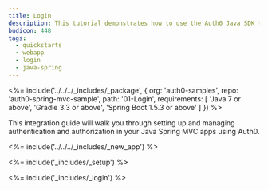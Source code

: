 ```yaml
---
title: Login
description: This tutorial demonstrates how to use the Auth0 Java SDK to add authentication to your Java Spring web app
budicon: 448
tags:
  - quickstarts
  - webapp
  - login
  - java-spring
---
```


<%= include('../../../_includes/_package', {
  org: 'auth0-samples',
  repo: 'auth0-spring-mvc-sample',
  path: '01-Login',
  requirements: [
    'Java 7 or above',
    'Gradle 3.3 or above',
    'Spring Boot 1.5.3 or above'
  ]
}) %>

This integration guide will walk you through setting up and managing authentication and authorization in your Java Spring MVC apps using Auth0.

<%= include('../../../_includes/_new_app') %>

<%= include('_includes/_setup') %>

<%= include('_includes/_login') %>
